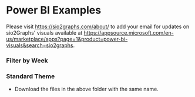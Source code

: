 # Power BI Examples
Please visit https://sio2graphs.com/about/ to add your email for updates on sio2Graphs' visuals available at https://appsource.microsoft.com/en-us/marketplace/apps?page=1&product=power-bi-visuals&search=sio2graphs.

### Filter by Week ###
### Standard Theme ###
* Download the files in the above folder with the same name.

